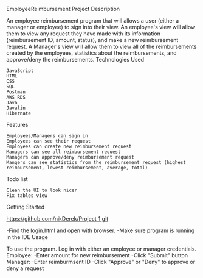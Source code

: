 EmployeeReimbursement
Project Description

An employee reimbursement program that will allows a user (either a manager or employee) to sign into their view. An employee's view will allow them to view any request they have made with its information (reimbursement ID, amount, status), and make a new reimbursement request. A Manager's view will allow them to view all of the reimbursements created by the employees, statistics about the reimbursements, and approve/deny the reimbursements.
Technologies Used

    JavaScript
    HTML
    CSS
    SQL
    Postman
    AWS RDS
    Java
    Javalin
    Hibernate

Features

    Employees/Managers can sign in
    Employees can see their request
    Employees can create new reimbursement request
    Managers can see all reimbursement request
    Managers can approve/deny reimbursement request
    Mangers can see statistics from the reimbursement request (highest reimbursement, lowest reimbursement, average, total)

Todo list

    Clean the UI to look nicer
    Fix tables view

Getting Started

https://github.com/nikDerek/Project_1.git

-Find the login.html and open with browser. -Make sure program is running in the IDE
Usage

To use the program. Log in with either an employee or manager credentials. Employee: -Enter amount for new reimbursement -Click "Submit" button Manager: -Enter reimburmsent ID -Click "Approve" or "Deny" to approve or deny a request
